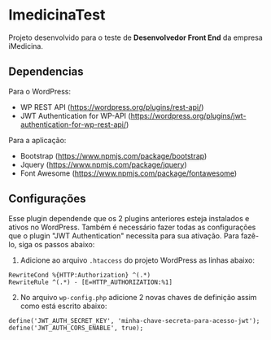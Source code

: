 # ImedicinaTest

Projeto desenvolvido para o teste de **Desenvolvedor Front End** da empresa iMedicina.

## Dependencias

Para o WordPress:

 - WP REST API (https://wordpress.org/plugins/rest-api/)
 - JWT Authentication for WP-API (https://wordpress.org/plugins/jwt-authentication-for-wp-rest-api/)

Para a aplicação:

 - Bootstrap (https://www.npmjs.com/package/bootstrap)
 - Jquery (https://www.npmjs.com/package/jquery)
 - Font Awesome (https://www.npmjs.com/package/fontawesome)

## Configurações

Esse plugin dependende que os 2 plugins anteriores esteja instalados e ativos no WordPress. Também 
é necessário fazer todas as configurações que o plugin "JWT Authentication" necessíta para sua 
ativação. Para fazê-lo, siga os passos abaixo:

1. Adicione ao arquivo `.htaccess` do projeto WordPress as linhas abaixo:
```
RewriteCond %{HTTP:Authorization} ^(.*)
RewriteRule ^(.*) - [E=HTTP_AUTHORIZATION:%1]
```

2. No arquivo `wp-config.php` adicione 2 novas chaves de definição assim como está escrito abaixo:
```
define('JWT_AUTH_SECRET_KEY', 'minha-chave-secreta-para-acesso-jwt');
define('JWT_AUTH_CORS_ENABLE', true);
```